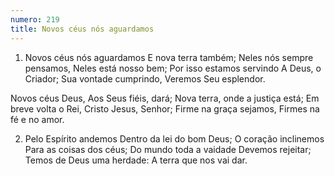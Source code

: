 ```yaml
---
numero: 219
title: Novos céus nós aguardamos
---
```

1. Novos céus nós aguardamos
E nova terra também;
Neles nós sempre pensamos,
Neles está nosso bem;
Por isso estamos servindo
A Deus, o Criador;
Sua vontade cumprindo,
Veremos Seu esplendor.

Novos céus Deus,
Aos Seus fiéis, dará;
Nova terra, onde a justiça está;
Em breve volta o Rei,
Cristo Jesus, Senhor;
Firme na graça sejamos,
Firmes na fé e no amor.

2. Pelo Espírito andemos
Dentro da lei do bom Deus;
O coração inclinemos
Para as coisas dos céus;
Do mundo toda a vaidade
Devemos rejeitar;
Temos de Deus uma herdade:
A terra que nos vai dar.
